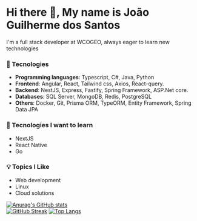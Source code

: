 # Hi there 👋, My name is João Guilherme dos Santos

I'm a full stack developer at WCOGEO, always eager to learn new technologies

### 🚀 Tecnologies
  - **Programming languages**: Typescript, C#, Java, Python
  - **Frontend**: Angular, React, Tailwind css, Axios, React-query.
  - **Backend**: NestJS, Express, Fastify, Spring Framework, ASP.Net core.
  - **Databases**: SQL Server, MongoDB, Redis, PostgreSQL
  - **Others**: Docker, Git, Prisma ORM, TypeORM, Entity Framework, Spring Data JPA

### 🌱 Tecnologies I want to learn
  - NextJS
  - React Native
  - Go

### 💡 Topics I Like
  - Web development
  - Linux
  - Cloud solutions

[![Anurag's GitHub stats](https://github-readme-stats.vercel.app/api?username=JoaoGuilherme2909)](https://github.com/anuraghazra/github-readme-stats)
<br>
[![GitHub Streak](https://streak-stats.demolab.com/?user=JoaoGuilherme2909)](https://git.io/streak-stats)
[![Top Langs](https://github-readme-stats.vercel.app/api/top-langs/?username=JoaoGuilherme2909)](https://github.com/anuraghazra/github-readme-stats)
